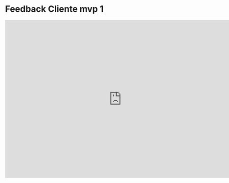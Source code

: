 # Feedback Cliente mvp 1

<iframe width="760" height="515" src="https://www.youtube.com/embed/VKk4wghccbU" title="Feedback cliente mvp 1, DSPS Skateshop" frameborder="0" allow="accelerometer; autoplay; clipboard-write; encrypted-media; gyroscope; picture-in-picture" allowfullscreen></iframe>

